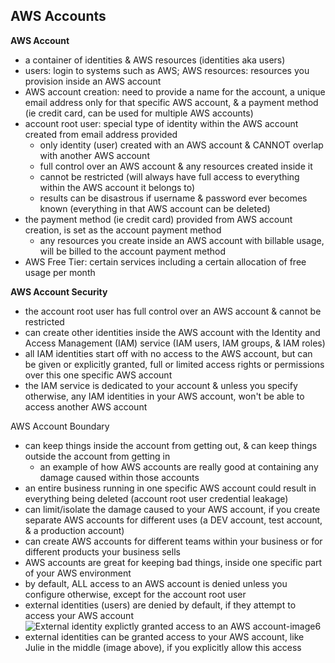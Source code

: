 ## AWS Accounts

**AWS Account**
* a container of identities & AWS resources (identities aka users)
* users: login to systems such as AWS; AWS resources: resources you provision inside an AWS account
* AWS account creation: need to provide a name for the account, a unique email address only for that specific AWS account, & a payment method (ie credit card, can be used for multiple AWS accounts)
* account root user: special type of identity within the AWS account created from email address provided
  * only identity (user) created with an AWS account & CANNOT overlap with another AWS account  
  * full control over an AWS account & any resources created inside it
  * cannot be restricted (will always have full access to everything within the AWS account it belongs to)
  * results can be disastrous if username & password ever becomes known (everything in that AWS account can be deleted)
* the payment method (ie credit card) provided from AWS account creation, is set as the account payment method
  * any resources you create inside an AWS account with billable usage, will be billed to the account payment method
* AWS Free Tier: certain services including a certain allocation of free usage per month
 
**AWS Account Security**
* the account root user has full control over an AWS account & cannot be restricted
* can create other identities inside the AWS account with the Identity and Access Management (IAM) service (IAM users, IAM groups, & IAM roles)
* all IAM identities start off with no access to the AWS account, but can be given or explicitly granted, full or limited access rights or permissions over this one specific AWS account
* the IAM service is dedicated to your account & unless you specify otherwise, any IAM identities in your AWS account, won't be able to access another AWS account

AWS Account Boundary 
* can keep things inside the account from getting out, & can keep things outside the account from getting in
  * an example of how AWS accounts are really good at containing any damage caused within those accounts  
* an entire business running in one specific AWS account could result in everything being deleted (account root user credential leakage)
* can limit/isolate the damage caused to your AWS account, if you create separate AWS accounts for different uses (a DEV account, test account, & a production account)
* can create AWS accounts for different teams within your business or for different products your business sells
* AWS accounts are great for keeping bad things, inside one specific part of your AWS environment
* by default, ALL access to an AWS account is denied unless you configure otherwise, except for the account root user
* external identities (users) are denied by default, if they attempt to access your AWS account
![External identity explictly granted access to an AWS account-image6](https://user-images.githubusercontent.com/88348559/197242691-cf448d3d-aa52-4102-98e6-6356e5f8a25b.png)
* external identities can be granted access to your AWS account, like Julie in the middle (image above), if you explicitly allow this access

